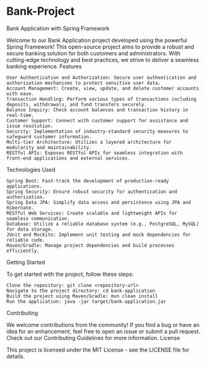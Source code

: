 # Bank-Project
Bank Application with Spring Framework

Welcome to our Bank Application project developed using the powerful Spring Framework! This open-source project aims to provide a robust and secure banking solution for both customers and administrators. With cutting-edge technology and best practices, we strive to deliver a seamless banking experience.
Features

    User Authentication and Authorization: Secure user authentication and authorization mechanisms to protect sensitive user data.
    Account Management: Create, view, update, and delete customer accounts with ease.
    Transaction Handling: Perform various types of transactions including deposits, withdrawals, and fund transfers securely.
    Balance Inquiry: Check account balances and transaction history in real-time.
    Customer Support: Connect with customer support for assistance and issue resolution.
    Security: Implementation of industry-standard security measures to safeguard customer information.
    Multi-tier Architecture: Utilizes a layered architecture for modularity and maintainability.
    RESTful APIs: Exposes RESTful APIs for seamless integration with front-end applications and external services.

Technologies Used

    Spring Boot: Fast-track the development of production-ready applications.
    Spring Security: Ensure robust security for authentication and authorization.
    Spring Data JPA: Simplify data access and persistence using JPA and Hibernate.
    RESTful Web Services: Create scalable and lightweight APIs for seamless communication.
    Database: Utilize a reliable database system (e.g., PostgreSQL, MySQL) for data storage.
    JUnit and Mockito: Implement unit testing and mock dependencies for reliable code.
    Maven/Gradle: Manage project dependencies and build processes efficiently.

Getting Started

To get started with the project, follow these steps:

    Clone the repository: git clone <repository-url>
    Navigate to the project directory: cd bank-application
    Build the project using Maven/Gradle: mvn clean install 
    Run the application: java -jar target/bank-application.jar
    
Contributing

We welcome contributions from the community! If you find a bug or have an idea for an enhancement, feel free to open an issue or submit a pull request. Check out our Contributing Guidelines for more information.
License

This project is licensed under the MIT License - see the LICENSE file for details.
